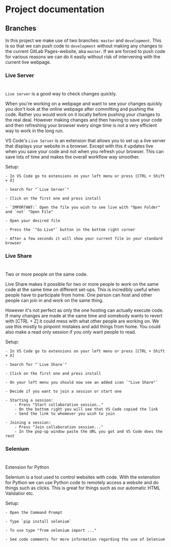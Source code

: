# Project documentation

## Branches

In this project we make use of two branches: `master` and `development`. This is so that we can push code to `development` without making any changes to the current GitLab Pages-website, aka `master`. If we are forced to push code for various reasons we can do it easily without risk of intervening with the current live webpage.


### Live Server

#

`Live server` is a good way to check changes quickly.

When you're working on a webpage and want to see your changes quickly you don't look at the online webpage after committing and pushing the code. Rather you would work on it locally before pushing your changes to the real deal. However making changes and then having to save your code and then refreshing your browser every singe time is not a very efficient way to work in the long run.

VS Code's `Live Server` is an extension that allows you to set up a live server that displays your website in a browser. Except with this it updates live when you save your code and not when you refresh your browser. This can save lots of time and makes the overall workflow way smoother.

Setup:

    - In VS Code go to extensions on your left menu or press [CTRL + Shift + X]

    - Search for "`Live Server`"

    - Click on the first one and press install 

    - `IMPORTANT:` Open the file you wish to see live with "Open Folder" and `not` "Open File"

    - Open your desired file

    - Press the `"Go Live"` button in the bottom right corner

    - After a few seconds it will show your current file in your standard browser

### Live Share

#

Two or more people on the same code.

Live Share makes it possible for two or more people to work on the same code at the same time on different set-ups. This is incredibly useful when people have to participate from home. One person can host and other people can join in and work on the same thing.

However it's not perfect as only the one hosting can actually execute code. If many changes are made at the same time and somebody wants to revert with [CTRL + Z] it could mess with what other people are working on. We use this mostly to pinpoint mistakes and add things from home. You could also make a read only session if you only want people to read.

Setup:

    - In VS Code go to extensions on your left menu or press [CTRL + Shift + X]

    - Search for "`Live Share`"

    - Click on the first one and press install 

    - On your left menu you should now see an added icon `"Live Share"`

    - Decide if you want to join a session or start one 

    - Starting a session:
        - Press "Start collaboration session.."
        - On the bottom right you will see that VS Code copied the link
        - Send the link to whomever you wish to join

    - Joining a session:
        - Press "Join collaboration session..."
        - In the pop-up window paste the URL you got and VS Code does the rest

### Selenium

#

Extension for Python

Selenium is a tool used to control websites with code. With the extenstion for Python we can use Python code to remotely access a website and do things such as clicks. This is great for things such as our automatic HTML Validatior etc.

Setup: 

    - Open the Command Prompt

    - Type `pip install selenium`

    - To use type "from selenium import ..."
    
    - See code comments for more information regarding the use of Selenium
    